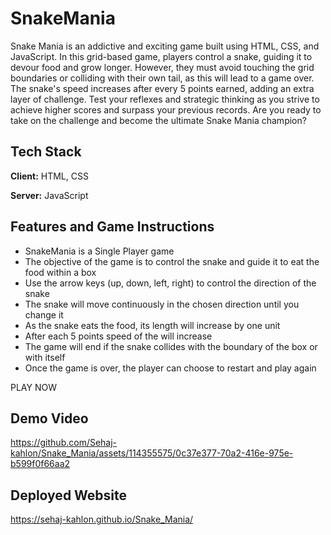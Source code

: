 # SnakeMania

Snake Mania is an addictive and exciting game built using HTML, CSS, and JavaScript. In this grid-based game, players control a snake, guiding it to devour food and grow longer. However, they must avoid touching the grid boundaries or colliding with their own tail, as this will lead to a game over. The snake's speed increases after every 5 points earned, adding an extra layer of challenge. Test your reflexes and strategic thinking as you strive to achieve higher scores and surpass your previous records. Are you ready to take on the challenge and become the ultimate Snake Mania champion?

## Tech Stack

**Client:** HTML, CSS

**Server:** JavaScript

## Features and Game Instructions

- SnakeMania is a Single Player game
- The objective of the game is to control the snake and guide it to eat the food within a box
- Use the arrow keys (up, down, left, right) to control the direction of the snake
- The snake will move continuously in the chosen direction until you change it
- As the snake eats the food, its length will increase by one unit
- After each 5 points speed of the will increase
- The game will end if the snake collides with the boundary of the box or with itself
- Once the game is over, the player can choose to restart and play again

PLAY NOW

## Demo Video
https://github.com/Sehaj-kahlon/Snake_Mania/assets/114355575/0c37e377-70a2-416e-975e-b599f0f66aa2

## Deployed Website

https://sehaj-kahlon.github.io/Snake_Mania/
